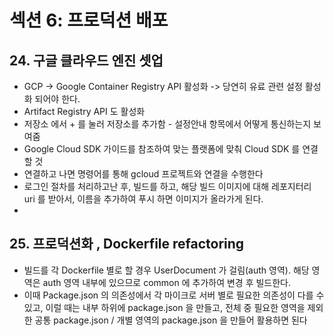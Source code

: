 # 섹션 6: 프로덕션 배포 
## 24. 구글 클라우드 엔진 셋업
- GCP -> Google Container Registry API 활성화 -> 당연히 유료 관련 설정 활성화 되어야 한다. 
- Artifact Registry API 도 활성화
- 저장소 에서 + 를 눌러 저장소를 추가함 - 설정안내 항목에서 어떻게 통신하는지 보여줌 
- Google Cloud SDK 가이드를 참조하여 맞는 플랫폼에 맞춰 Cloud SDK 를 연결할 것
- 연결하고 나면 명령어를 통해 gcloud 프로젝트와 연결을 수행한다
- 로그인 절차를 처리하고난 후, 빌드를 하고, 해당 빌드 이미지에 대해 레포지터리 uri 를 받아서, 이름을 추가하여 푸시 하면 이미지가 올라가게 된다. 
-

## 25. 프로덕션화 , Dockerfile refactoring
- 빌드를 각 Dockerfile 별로 할 경우 UserDocument 가 걸림(auth 영역). 해당 영역은 auth 영역 내부에 있으므로 common 에 추가하여 변경 후 빌드한다.  
- 이때 Package.json 의 의존성에서 각 마이크로 서버 별로 필요한 의존성이 다를 수 있고, 이럴 때는 내부 하위에 package.json 을 만들고, 전체 중 필요한 영역을 제외한 공통 package.json / 개별 영역의 package.json 을 만들어 활용하면 된다 